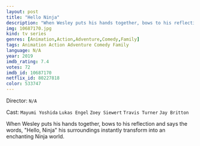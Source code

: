 ```yaml
---
layout: post
title: "Hello Ninja"
description: "When Wesley puts his hands together, bows to his reflection and says the words, Hello, Ninja his surroundings instantly transform into an enchanting Ninja world..."
img: 10687170.jpg
kind: tv series
genres: [Animation,Action,Adventure,Comedy,Family]
tags: Animation Action Adventure Comedy Family 
language: N/A
year: 2019
imdb_rating: 7.4
votes: 72
imdb_id: 10687170
netflix_id: 80227818
color: 533747
---
```

Director: `N/A`  

Cast: `Mayumi Yoshida` `Lukas Engel` `Zoey Siewert` `Travis Turner` `Jay Britton` 

When Wesley puts his hands together, bows to his reflection and says the words, "Hello, Ninja" his surroundings instantly transform into an enchanting Ninja world.